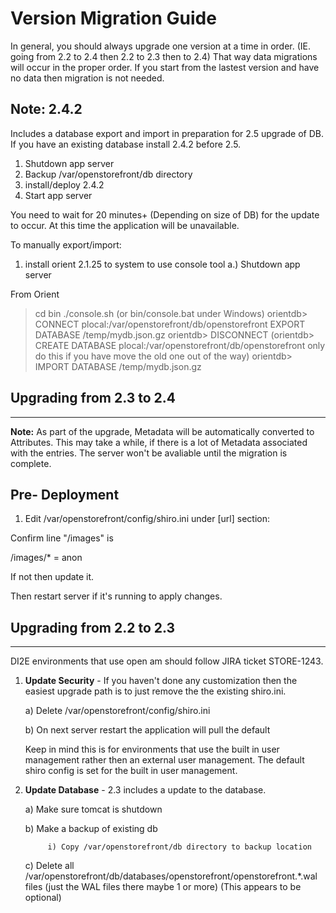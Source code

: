 # Version Migration Guide

In general, you should always upgrade one version at a time in order. (IE. going from 2.2 to 2.4 then 2.2 to 2.3 then to 2.4)  That way data migrations will occur in the proper order.  If you start from the lastest version and have no data then migration is not needed.


## Note: 2.4.2

Includes a database export and import in preparation for 2.5 upgrade of DB.  If you have an existing database install 2.4.2 before 2.5.

1. Shutdown app server
2. Backup /var/openstorefront/db directory
3. install/deploy 2.4.2
4. Start app server

You need to wait for 20 minutes+ (Depending on size of DB) for the update to occur. At this time the application will be unavailable. 

To manually export/import:

1. install orient 2.1.25 to system to use console tool
a.) Shutdown app server

From Orient

> cd bin
> ./console.sh (or bin/console.bat under Windows)
orientdb> CONNECT plocal:/var/openstorefront/db/openstorefront <DBuser> <db password
orientdb> EXPORT DATABASE /temp/mydb.json.gz
orientdb> DISCONNECT
  (orientdb> CREATE DATABASE plocal:/var/openstorefront/db/openstorefront only do this if you have move the old one out of the way)
orientdb> IMPORT DATABASE /temp/mydb.json.gz



## Upgrading from 2.3 to 2.4
-------------

**Note:** As part of the upgrade, Metadata will be automatically converted to Attributes.  This may take a while, if there is a lot of Metadata associated with the entries.  The server won't be avaliable until the migration is complete.  

Pre- Deployment 
------------------------------------------------------------------------------------------------------------------------------- 
1. Edit /var/openstorefront/config/shiro.ini 
under [url] section: 

Confirm line "/images" is 

/images/* = anon 

If not then update it. 

Then restart server if it's running to apply changes.



## Upgrading from 2.2 to 2.3
---------

DI2E environments that use open am should follow JIRA ticket STORE-1243.

1. **Update Security**  - If you haven't done any customization then the easiest
upgrade path is to just remove the the existing shiro.ini.

	a) Delete /var/openstorefront/config/shiro.ini
	
	b) On next server restart the application will pull the default
	
	Keep in mind this is for environments that use the built in user management rather then an external user management.
	The default shiro config is set for the built in user management.

2. **Update Database** - 2.3 includes a update to the database.  

	a) Make sure tomcat is shutdown

	b) Make a backup of existing db 

			i) Copy /var/openstorefront/db directory to backup location 
		
	c) Delete all /var/openstorefront/db/databases/openstorefront/openstorefront.*.wal files (just the WAL files there maybe 1 or more) (This appears to be optional)




